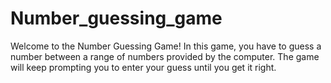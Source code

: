 # Number_guessing_game


Welcome to the Number Guessing Game! In this game, you have to guess a number between a range of numbers provided by the computer. The game will keep prompting you to enter your guess until you get it right.
